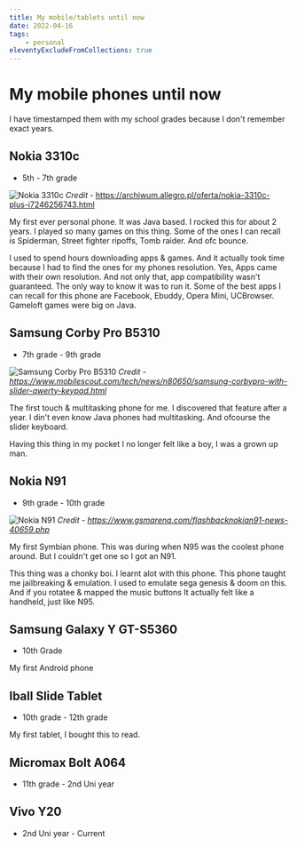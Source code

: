 ```yaml
---
title: My mobile/tablets until now 
date: 2022-04-16
tags:
	- personal
eleventyExcludeFromCollections: true	
---
```


# My mobile phones until now  #

I have timestamped them with my school grades because I don't remember exact years.

## Nokia 3310c ##
  * 5th - 7th grade

![Nokia 3310c](https://3.allegroimg.com/s1024/0c4bb1/6aa36b5d483792bbbf8201a916e3)
*Credit* - https://archiwum.allegro.pl/oferta/nokia-3310c-plus-i7246256743.html

My first ever personal phone. It was Java based. I rocked this for about 2 years. I played so many games on this thing. Some of the ones I can recall is Spiderman, Street fighter ripoffs, Tomb raider. And ofc bounce.

I used to spend hours downloading apps & games. And it actually took time because I had to find the ones for my phones resolution. Yes, Apps came with their own resolution. And not only that, app compatibility wasn't guaranteed. The only way to know it was to run it.
Some of the best apps I can recall for this phone are Facebook, Ebuddy, Opera Mini, UCBrowser. Gameloft games were big on Java.

## Samsung Corby Pro B5310 ##
  * 7th grade - 9th grade
  
![Samsung Corby Pro B5310](https://ms2.tudocdn.net/203707?w=500&h=419)
*Credit - https://www.mobilescout.com/tech/news/n80650/samsung-corbypro-with-slider-qwerty-keypad.html*
  
The first touch & multitasking phone for me. I discovered that feature after a year. I din't even know Java phones had multitasking. And ofcourse the slider keyboard.

Having this thing in my pocket I no longer felt like a boy, I was a grown up man.

## Nokia N91 ##
  * 9th grade - 10th grade

![Nokia N91](https://fdn.gsmarena.com/imgroot/news/19/12/flashback-nokia-n91/-727/gsmarena_002.jpg)
*Credit - https://www.gsmarena.com/flashbacknokian91-news-40659.php*

My first Symbian phone. This was during when N95 was the coolest phone around. But I couldn't get one so I got an N91. 

This thing was a chonky boi. I learnt alot with this phone. This phone taught me jailbreaking & emulation. I used to emulate sega genesis & doom on this. And if you rotatee & mapped the music buttons It actually felt like a handheld, just like N95.
  
## Samsung Galaxy Y GT-S5360 ##
  * 10th Grade
  
My first Android phone 

## Iball Slide Tablet ##
  * 10th grade - 12th grade
  
My first tablet, I bought this to read. 

## Micromax Bolt A064 ##
  * 11th grade - 2nd Uni year
    
## Vivo Y20 ##
  * 2nd Uni year - Current

